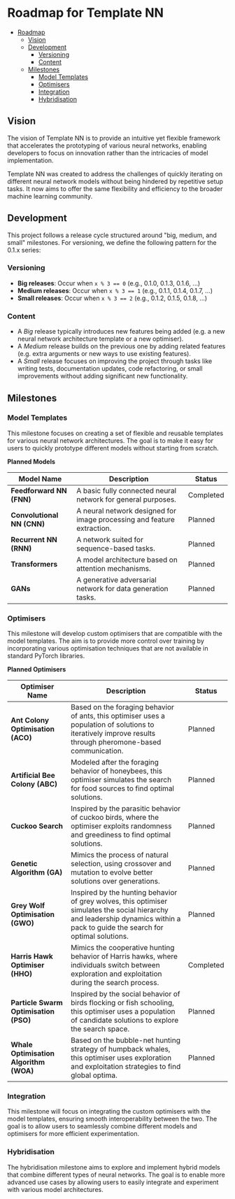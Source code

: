 # Roadmap for Template NN

- [Roadmap](#roadmap-for-template-nn)
    - [Vision](#vision)
    - [Development](#development)
        - [Versioning](#versioning)
        - [Content](#content)
    - [Milestones](#milestones)
        - [Model Templates](#model-templates)
        - [Optimisers](#optimisers)
        - [Integration](#integration)
        - [Hybridisation](#hybridisation)

## Vision

The vision of Template NN is to provide an intuitive yet flexible framework that accelerates the prototyping of various
neural networks, enabling developers to focus on innovation rather than the intricacies of model implementation.

Template NN was created to address the challenges of quickly iterating on different neural network models without being
hindered by repetitive setup tasks. It now aims to offer the same flexibility and efficiency to the broader machine
learning community.

## Development

This project follows a release cycle structured around "big, medium, and small" milestones. For versioning, we define
the following pattern for the 0.1.x series:

### Versioning

- **Big releases**: Occur when `x % 3 == 0` (e.g., 0.1.0, 0.1.3, 0.1.6, ...)
- **Medium releases**: Occur when `x % 3 == 1` (e.g., 0.1.1, 0.1.4, 0.1.7, ...)
- **Small releases**: Occur when `x % 3 == 2` (e.g., 0.1.2, 0.1.5, 0.1.8, ...)

### Content

- A *Big* release typically introduces new features being added (e.g. a new neural network architecture template or a
  new optimiser).
- A *Medium* release builds on the previous one by adding related features (e.g. extra arguments or new ways to use
  existing features).
- A *Small* release focuses on improving the project through tasks like writing tests, documentation updates, code
  refactoring, or
  small improvements without adding significant new functionality.

## Milestones

### Model Templates

This milestone focuses on creating a set of flexible and reusable templates for various neural network architectures.
The goal is to make it easy for users to quickly prototype different models without starting from scratch.

**Planned Models**

| Model Name                 | Description                                                            | Status    |
|----------------------------|------------------------------------------------------------------------|-----------|
| **Feedforward NN (FNN)**   | A basic fully connected neural network for general purposes.           | Completed |
| **Convolutional NN (CNN)** | A neural network designed for image processing and feature extraction. | Planned   |
| **Recurrent NN (RNN)**     | A network suited for sequence-based tasks.                             | Planned   |
| **Transformers**           | A model architecture based on attention mechanisms.                    | Planned   |
| **GANs**                   | A generative adversarial network for data generation tasks.            | Planned   |

### Optimisers

This milestone will develop custom optimisers that are compatible with the model templates. The aim is to provide more
control over training by incorporating various optimisation techniques that are not available in standard PyTorch
libraries.

**Planned Optimisers**

| Optimiser Name                         | Description                                                                                                                                                                     | Status    |
|----------------------------------------|---------------------------------------------------------------------------------------------------------------------------------------------------------------------------------|-----------|
| **Ant Colony Optimisation (ACO)**      | Based on the foraging behavior of ants, this optimiser uses a population of solutions to iteratively improve results through pheromone-based communication.                     | Planned   |
| **Artificial Bee Colony (ABC)**        | Modeled after the foraging behavior of honeybees, this optimiser simulates the search for food sources to find optimal solutions.                                               | Planned   |
| **Cuckoo Search**                      | Inspired by the parasitic behavior of cuckoo birds, where the optimiser exploits randomness and greediness to find optimal solutions.                                           | Planned   |
| **Genetic Algorithm (GA)**             | Mimics the process of natural selection, using crossover and mutation to evolve better solutions over generations.                                                              | Planned   |
| **Grey Wolf Optimisation (GWO)**       | Inspired by the hunting behavior of grey wolves, this optimiser simulates the social hierarchy and leadership dynamics within a pack to guide the search for optimal solutions. | Planned   |
| **Harris Hawk Optimiser (HHO)**        | Mimics the cooperative hunting behavior of Harris hawks, where individuals switch between exploration and exploitation during the search process.                               | Completed |
| **Particle Swarm Optimisation (PSO)**  | Inspired by the social behavior of birds flocking or fish schooling, this optimiser uses a population of candidate solutions to explore the search space.                       | Planned   |
| **Whale Optimisation Algorithm (WOA)** | Based on the bubble-net hunting strategy of humpback whales, this optimiser uses exploration and exploitation strategies to find global optima.                                 | Planned   |

### Integration

This milestone will focus on integrating the custom optimisers with the model templates, ensuring smooth
interoperability between the two. The goal is to allow users to seamlessly combine different models and optimisers for
more efficient experimentation.

### Hybridisation

The hybridisation milestone aims to explore and implement hybrid models that combine different types of neural networks.
The goal is to enable more advanced use cases by allowing users to easily integrate and experiment with various model
architectures.